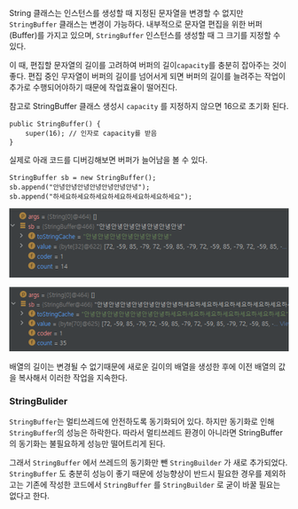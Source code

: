 
String 클래스는 인스턴스를 생성할 때 지정된 문자열을 변경할 수 없지만 `StringBuffer` 클래스는 변경이 가능하다. 내부적으로 문자열 편집을 위한 버퍼(Buffer)를 가지고 있으며, `StringBuffer` 인스턴스를 생성할 때 그 크기를 지정할 수 있다.

이 때, 편집할 문자열의 길이를 고려하여 버퍼의 길이`capacity`를 충분히 잡아주는 것이 좋다. 편집 중인 무자열이 버퍼의 길이를 넘어서게 되면 버퍼의 길이를 늘려주는 작업이 추가로 수행되어야하기 때문에 작업효율이 떨어진다.

참고로 StringBuffer 클래스 생성시 `capacity` 를 지정하지 않으면 16으로 초기화 된다.

```
public StringBuffer() {
	super(16); // 인자로 capacity를 받음
}
```


실제로 아래 코드를 디버깅해보면 버퍼가 늘어남을 볼 수 있다.

```
StringBuffer sb = new StringBuffer();  
sb.append("안녕안녕안녕안녕안녕안녕안녕");  
sb.append("하세요하세요하세요하세요하세요하세요하세요");  
```

![[Pasted image 20230819214528.png]](https://github.com/JxxHxxx/TIL/blob/master/Essence%20of%20Java/9%EC%9E%A5%20lang%20%ED%8C%A8%ED%82%A4%EC%A7%80%EC%99%80%20%EC%9C%A0%EC%9A%A9%ED%95%9C%20%ED%81%B4%EB%9E%98%EC%8A%A4/Pasted%20image%2020230819214528.png)

![[Pasted image 20230819214538.png]](https://github.com/JxxHxxx/TIL/blob/master/Essence%20of%20Java/9%EC%9E%A5%20lang%20%ED%8C%A8%ED%82%A4%EC%A7%80%EC%99%80%20%EC%9C%A0%EC%9A%A9%ED%95%9C%20%ED%81%B4%EB%9E%98%EC%8A%A4/Pasted%20image%2020230819214538.png)

배열의 길이는 변경될 수 없기때문에 새로운 길이의 배열을 생성한 후에 이전 배열의 값을 복사해서 이러한 작업을 지속한다.


### StringBulider

`StringBuffer`는 멀티쓰레드에 안전하도록 동기화되어 있다. 하지만 동기화로 인해 `StringBuffer`의 성능은 하락한다. 따라서 멀티쓰레드 환경이 아니라면 StringBuffer의 동기화는 불필요하게 성능만 떨어트리게 된다.

그래서 `StringBuffer` 에서 쓰레드의 동기화만 뺀 `StringBuilder` 가 새로 추가되었다. `StringBuffer` 도 충분히 성능이 좋기 때문에 성능향상이 반드시 필요한 경우를 제외하고는 기존에 작성한 코드에서 `StringBuffer` 를 `StringBuilder` 로 굳이 바꿀 필요는 없다고 한다.


